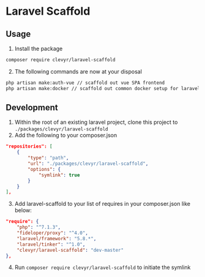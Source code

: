 # Laravel Scaffold

## Usage

1. Install the package
```bash
composer require clevyr/laravel-scaffold
```
2. The following commands are now at your disposal
```bash
php artisan make:auth-vue // scaffold out vue SPA frontend
php artisan make:docker // scaffold out common docker setup for laravel
```

## Development

1. Within the root of an existing laravel project, clone this project to `./packages/clevyr/laravel-scaffold`
2. Add the following to your composer.json
```json
"repositories": [
    {
        "type": "path",
        "url": "./packages/clevyr/laravel-scaffold",
        "options": {
            "symlink": true
        }
    }
],
```
3. Add laravel-scaffold to your list of requires in your composer.json like below:
```json
"require": {
    "php": "^7.1.3",
    "fideloper/proxy": "^4.0",
    "laravel/framework": "5.8.*",
    "laravel/tinker": "^1.0",
    "clevyr/laravel-scaffold": "dev-master"
},
```
4. Run `composer require clevyr/laravel-scaffold` to initiate the symlink
